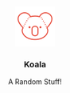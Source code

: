 <br/>
<br/>
<br/>
<br/>
<br/>
<br/>
<p align="center">
    <img alt="Rabbit Logo" src="https://raw.githubusercontent.com/Clivern/Koala/master/assets/img/koala.png" height="80" />
    <h3 align="center">Koala</h3>
    <p align="center">A Random Stuff!</p>
</p>
<br/>
<br/>
<br/>
<br/>
<br/>
<br/>

